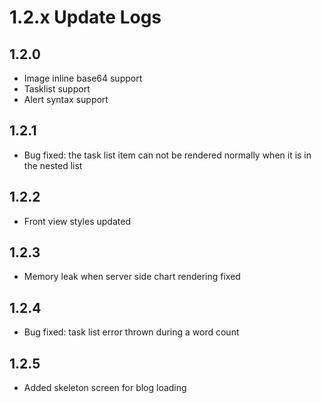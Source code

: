 # 1.2.x Update Logs

## 1.2.0

- Image inline base64 support
- Tasklist support
- Alert syntax support

## 1.2.1

- Bug fixed: the task list item can not be rendered normally when it is in the nested list

## 1.2.2

- Front view styles updated

## 1.2.3

- Memory leak when server side chart rendering fixed

## 1.2.4

- Bug fixed: task list error thrown during a word count

## 1.2.5

- Added skeleton screen for blog loading
